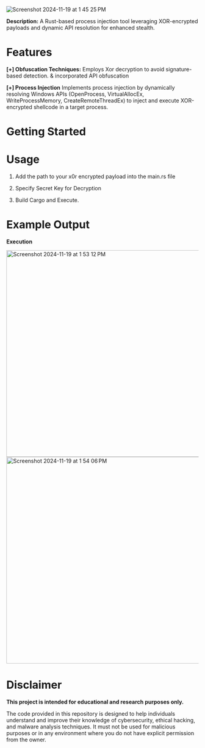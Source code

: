 ![Screenshot 2024-11-19 at 1 45 25 PM](https://github.com/user-attachments/assets/b2dbea9f-5d14-42c5-8efd-0502a0251627)

**Description:** 
A Rust-based process injection tool leveraging XOR-encrypted payloads and dynamic API resolution for enhanced stealth.


# Features

**[+] Obfuscation Techniques:** Employs Xor decryption to avoid signature-based detection. & incorporated API obfuscation 

**[+] Process Injection** Implements process injection by dynamically resolving Windows APIs (OpenProcess, VirtualAllocEx, WriteProcessMemory, CreateRemoteThreadEx) to inject and execute XOR-encrypted shellcode in a target process.



# Getting Started


# Usage

1. Add the path to your x0r encrypted payload into the main.rs file

2. Specify Secret Key for Decryption

3. Build Cargo and Execute.

# Example Output

**Execution** 

<img width="542" alt="Screenshot 2024-11-19 at 1 53 12 PM" src="https://github.com/user-attachments/assets/73d16ad0-42c9-43e5-9493-c33f6d23a978">

<img width="542" alt="Screenshot 2024-11-19 at 1 54 06 PM" src="https://github.com/user-attachments/assets/10a080fd-4c16-4244-adfb-4eabdec69c1c">



# Disclaimer
**This project is intended for educational and research purposes only.**

The code provided in this repository is designed to help individuals understand and improve their knowledge of cybersecurity, ethical hacking, and malware analysis techniques. It must not be used for malicious purposes or in any environment where you do not have explicit permission from the owner.

